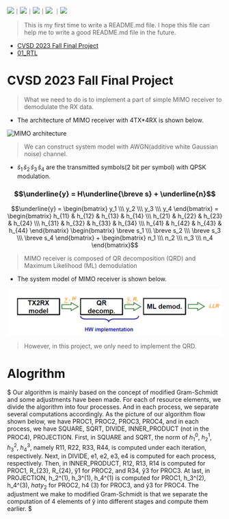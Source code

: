 <!-- 底下標籤來源參考寫法可至：https://github.com/Envoy-VC/awesome-badges#github-stats -->

![](https://img.shields.io/badge/Verilog-informational)｜![](https://img.shields.io/badge/RTL-informational)｜![](https://img.shields.io/badge/Design_Compiler-informational)｜![](https://img.shields.io/badge/Synthesis-informational) ｜![](https://img.shields.io/badge/Innovus-informational)

> This is my first time to write a README.md file. I hope this file can help me to write a good README.md file in the future.

- [CVSD 2023 Fall Final Project](#CVSD-2023-Fall-Final-Project)
- [01_RTL](#01_RTL)

# CVSD 2023 Fall Final Project

> What we need to do is to implement a part of simple MIMO receiver to demodulate the RX data.    
* The architecture of MIMO receiver with 4TX*4RX is shown below.

![MIMO architecture](https://github.com/hank09901/CVSD/blob/main/Picture/MIMO.png)

> We can construct system model with AWGN(additive white Gaussian noise) channel.

* $\breve s_1\,\breve s_2\,\breve s_3\,\breve s_4$ are the transmitted symbols(2 bit per symbol) with QPSK modulation. 

### $$\underline{y} = H\underline{\breve s} + \underline{n}$$

$$\underline{y} = \begin{bmatrix} y_1 \\\ y_2 \\\ y_3 \\\ y_4 \end{bmatrix} = \begin{bmatrix} h_{11} & h_{12} & h_{13} & h_{14} \\\ h_{21} & h_{22} & h_{23} & h_{24} \\\ h_{31} & h_{32} & h_{33} & h_{34} \\\ h_{41} & h_{42} & h_{43} & h_{44} \end{bmatrix} \begin{bmatrix} \breve s_1 \\\ \breve s_2 \\\ \breve s_3 \\\ \breve s_4 \end{bmatrix} + \begin{bmatrix} n_1 \\\ n_2 \\\ n_3 \\\ n_4 \end{bmatrix}$$

> MIMO receiver is composed of QR decomposition (QRD) and Maximum Likelihood (ML) demodulation

* The system model of MIMO receiver is shown below.

![MIMO system model](https://github.com/hank09901/CVSD_FinalProject/blob/main/Picture/system%20model.png)

> However, in this project, we only need to implement the QRD.

# Alogrithm

$ Our algorithm is mainly based on the concept of modified
Gram-Schmidt and some adjustments have been made. For each of
resource elements, we divide the algorithm into four processes. And
in each process, we separate several computations accordingly. As
the picture of our algorithm flow shown below, we have PROC1,
PROC2, PROC3, PROC4, and in each process, we have SQUARE,
SQRT, DIVIDE, INNER_PRODUCT (not in the PROC4), PROJECTION.
First, in SQUARE and SQRT, the norm of $h_1^0$, $h_2^1$, $h_3^2$, $h_4^3$,
namely R11, R22, R33, R44, is computed under each iteration, respectively.
Next, in DIVIDE, e1, e2, e3, e4 is computed for each process,
respectively. Then, in INNER_PRODUCT, R12, R13, R14 is computed
for PROC1, R_{23}, R_{24}, ŷ1 for PROC2, and R34, ŷ3 for PROC3. At last,
in PROJECTION, h_2^(1), h_3^(1), h_4^(1) is computed for PROC1, h_3^(2), h_4^(3),
$hat{y}_2$ for PROC2, h4
(3) for PROC3, and ŷ3 for PROC4.
The adjustment we make to modified Gram-Schmidt is that we
separate the computation of 4 elements of ŷ into different stages and
compute them earlier. $

